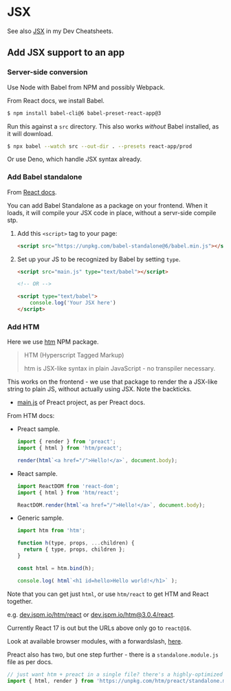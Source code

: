 # JSX

See also [JSX][] in my Dev Cheatsheets.

[JSX]: https://michaelcurrin.github.io/dev-cheatsheets/cheatsheets/javascript/general/jsx.html


## Add JSX support to an app

### Server-side conversion

Use Node with Babel from NPM and possibly Webpack.

From React docs, we install Babel.

```sh
$ npm install babel-cli@6 babel-preset-react-app@3
```

Run this against a `src` directory. This also works _without_ Babel installed, as it will download.

```sh
$ npx babel --watch src --out-dir . --presets react-app/prod
```

Or use Deno, which handle JSX syntax already.

### Add Babel standalone

From [React docs](https://reactjs.org/docs/add-react-to-a-website.html).

You can add Babel Standalone as a package on your frontend. When it loads, it will compile your JSX code in place, without a servr-side compile stp.

1. Add this `<script>` tag to your page:
    ```html
    <script src="https://unpkg.com/babel-standalone@6/babel.min.js"></script>
    ```
2. Set up your JS to be recognized by Babel by setting `type`.
    ```html
    <script src="main.js" type="text/babel"></script>

    <!-- OR -->

    <script type="text/babel">
        console.log('Your JSX here')
    </script>
    ```

### Add HTM

Here we use [htm](https://www.npmjs.com/package/htm) NPM package.

> HTM (Hyperscript Tagged Markup)
>
> htm is JSX-like syntax in plain JavaScript - no transpiler necessary.

This works on the frontend -  we use that package to render the a JSX-like string to plain JS, without actually using JSX. Note the backticks.

- [main.js](https://github.com/MichaelCurrin/preact-frontend-quickstart/blob/main/main.js) of Preact project, as per Preact docs.

From HTM docs:

- Preact sample.
    ```javascript
    import { render } from 'preact';
    import { html } from 'htm/preact';

    render(html`<a href="/">Hello!</a>`, document.body);
    ```
- React sample.
    ```javascript
    import ReactDOM from 'react-dom';
    import { html } from 'htm/react';

    ReactDOM.render(html`<a href="/">Hello!</a>`, document.body);
    ```
- Generic sample.
    ```javascript
    import htm from 'htm';

    function h(type, props, ...children) {
      return { type, props, children };
    }

    const html = htm.bind(h);

    console.log( html`<h1 id=hello>Hello world!</h1>` );
    ```

Note that you can get just `html`, or use `htm/react` to get HTM and React together.

e.g. [dev.jspm.io/htm/react](https://dev.jspm.io/htm/react) or [dev.jspm.io/htm@3.0.4/react](https://dev.jspm.io/htm@3.0.4/react).

Currently React 17 is out but the URLs above only go to `react@16`.

Look at available browser modules, with a forwardslash, [here](https://dev.jspm.io/htm/react).

Preact also has two, but one step further - there is a `standalone.module.js` file as per docs.

```javascript
// just want htm + preact in a single file? there's a highly-optimized version of that:
import { html, render } from 'https://unpkg.com/htm/preact/standalone.module.js'
```
